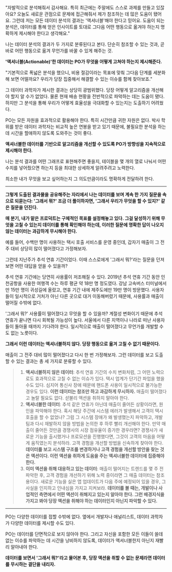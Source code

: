 "자발적으로 분석해줘서 감사해요. 특히 최근에는 주말에도 스스로 과제를 만들고 있잖아요? 오늘도 새로운 관점으로 문제에 접근해줘서 제가 참조하는 데 많은 도움이 됐어요. 그런데 저는 모든 데이터 분석의 결과는 '액셔너블'해야 한다고 믿어요. 도움이 되는 분석은, 데이터를 통해 얻은 인사이트를 토대로 그다음 어떤 행동으로 옮겨야 하는지 명확하게 제시해야 한다고 생각해요."

나는 데이터 분석의 결과가 두 가지로 분류된다고 본다. 단순히 참조할 수 있는 것과, 곧바로 어떤 행동으로 옮겨 무언가를 바꿀 수 있게 해주는 것.

**'액셔너블(Actionable)'한 데이터는 PO가 무엇을 어떻게 고쳐야 하는지 제시해준다.**

"기본적으로 폭넓은 분석을 했으니, 비용 절감이라는 목표에 맞춰 그다음 단계를 세분화해 보면 어떨까요? 우리가 당장 집중해서 해결할 수 있는 이슈를 함께 찾아보죠."

그 데이터 과학자가 제시한 결과는 상당히 광범위했다. 당장 어떻게 알고리즘을 개선해야 할지 알 수가 없었다. 물론 현재 배송 현황을 전반적으로 파악하는 데는 도움이 됐다. 하지만 그 분석을 통해 우리가 어떻게 효율성을 극대화할 수 있는지는 도출하기 어려웠다.

PO는 모든 자원을 효과적으로 활용해야 한다. 특히 시간만큼 귀한 자원은 없다. 박사 학위를 받은 데이터 과학자는 비교적 높은 연봉을 받고 있기 때문에, 불필요한 분석을 하는 데 시간을 할애하지 않도록 도와주는 것이 좋다.

**액셔너블한 데이터를 기반으로 알고리즘을 개선할 수 있도록 PO가 방향성을 지속적으로 제시해야 한다.**

나는 분석 결과를 어떤 그래프로 표현해주면 좋을지, 테이블을 몇 개의 열로 나눠서 어떤 수치를 넣어줬으면 하는지 등을 최대한 상세하게 알려주려고 노력한다.

최소한 내가 무엇을 보고 싶어하는지 그 의도만큼이라도 명확하게 전달하려 한다.

---

**그렇게 도출된 결과물을 공유해주는 자리에서 나는 데이터를 보며 계속 한 가지 질문을 속으로 되묻는다: '그래서 뭐?' 조금 더 풀이하자면, '그래서 우리가 무엇을 할 수 있지?' 같은 질문을 던진다.**

**매 분기, 내가 맡은 프로덕트는 구체적인 목표를 설정해놓고 있다. 그걸 달성하기 위해 무엇을 고칠 수 있는지 데이터를 통해 확인해야 하는데, 이러한 질문에 명확한 답이 나오지 않는 데이터는 과감하게 무시해야 한다.**

예를 들어, 수백만 명이 사용하는 택시 호출 서비스를 운영 중인데, 갑자기 매출이 그 전주 대비 상당히 많이 떨어졌다고 가정해보자.

그런데 지난주가 추석 연휴 기간이었다. 이때 스스로에게 '그래서 뭐?'라는 질문을 던져보면 어떤 대답을 얻을 수 있을까?

추석 연휴 기간에는 당연히 사용률이 저조해질 수 있다. 2019년 추석 연휴 기간 동안 인천공항을 사용한 여행객 수는 하루 평균 약 18만 명 정도였다. 강남 고속버스 터미널에서만 15만 명이 귀성길에 올랐고, 연휴 기간 내에 제주도에만 19만 명이 방문했다. 사용자들이 일시적으로 거처가 아닌 다른 곳으로 대거 이동해버렸기 때문에, 사용률과 매출이 떨어질 수밖에 없다.

'그래서 뭐?' 사용률이 떨어졌다고 무엇을 할 수 있을까? 계절성 변화이기 때문에 추석 연휴가 끝나면 다시 회복될 가능성이 높다. 서울에서 다른 지역이나 나라로 떠난 사용자들이 돌아올 때까지 기다려야 한다. 일시적으로 매출이 떨어졌다고 무언가를 개발할 수도 없는 노릇이다.

**그래서 이런 데이터는 액셔너블하지 않다. 당장 행동으로 옮겨 고칠 수 없기 때문이다.**

매출이 그 전주 대비 많이 떨어졌다고 다시 한 번 가정해보자. 그런 데이터를 보고 도출할 수 있는 결과는 총 세 가지로 분류할 수 있다.

> 1. **액셔너블하지 않은 데이터**: 추석 연휴 기간의 수치 변화처럼, 그 어떤 노력으로도 효과적으로 고칠 수 없는 이슈가 있다. 택시 업계가 단기간 파업을 했을 수도 있다. 심지어 통신사 장애 때문에 핸드폰 사용이 일시적으로 불가능한 경우도 있다. **이런 데이터는 참조만 하고 과감하게 무시하자.** 매출이 떨어졌다고 놀랄 필요도 없다. 섣불리 액션을 취하지 말아야 한다.
> 2. **액셔너블한 데이터**: 추석 같은 연휴가 아닌데 매출이 줄어든 상황이라면, 원인을 파악해야 한다. 혹시 해당 주간에 시스템 에러가 발생해서 고객이 택시 호출을 할 수 없었나? 그럼 그 시스템 장애가 왜 발생했는지 파악하고, 개발팀과 다시 재발하지 않을 방법을 논의한 후 하루 빨리 개선해야 한다.
> 만약 매출이 줄어든 것만큼 경쟁사의 시장 점유율이 증가한 경우라면? 경쟁사가 새로운 기능을 출시했거나 프로모션을 진행했다면, 그것이 고객의 마음을 어떻게 움직였는지 분석하라. 고객 경험을 개선할 방법을 신속하게 찾아야 한다.
> **데이터를 보고 시스템 구조를 변경하거나 고객 경험을 개선할 방안을 찾는 것은 액션이다. 이런 액션을 취하게 도움을 주는 액셔너블한 데이터에 집중해야 한다.**
> 3. **이미 액션을 취해 대응하고 있는 데이터**: 매출이 떨어지는 트렌드를 몇 주 전 파악한 후, 고객 경험을 개선하기 위해 노력 중이라면 그 매출 데이터는 참조용이다. 새로운 기능을 실은 앱 업데이트가 다음 주에 예정되어 있을 경우, 그 사실을 인지하고 인내심을 가지고 지켜보라. **데이터를 볼 때는, 개발이나 사업적인 측면에서 어떤 액션이 취해지고 있는지 알아야 한다. 그런 배경지식을 가지고 봐야 당장 액션을 취해야 하는 데이터인지 아닌지 파악할 수 있다.**

---

PO는 다양한 데이터를 접할 수밖에 없다. 옆에서 개발자나 애널리스트, 데이터 과학자가 다양한 데이터를 제시할 수도 있다.

PO는 데이터를 단면적으로 보지 않아야 한다. 그리고 자신을 포함한 모든 이들이 쓸데없는 이슈를 파악하는 데 시간을 낭비하지 않도록, 데이터가 액셔너블한지 아닌지 재빨리 알아내야 한다.

**데이터를 보면서 '그래서 뭐?'라고 물어본 후, 당장 액션을 취할 수 없는 문제라면 데이터를 무시하는 결단을 내리자.**
